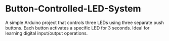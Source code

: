 # Button-Controlled-LED-System
 A simple Arduino project that controls three LEDs using three separate push buttons. Each button activates a specific LED for 3 seconds. Ideal for learning digital input/output operations.
